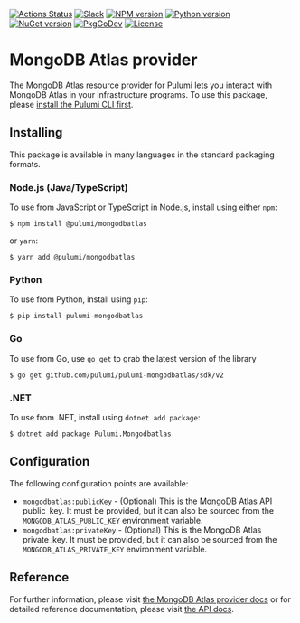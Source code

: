 [![Actions Status](https://github.com/pulumi/pulumi-mongodbatlas/workflows/master/badge.svg)](https://github.com/pulumi/pulumi-mongodbatlas/actions)
[![Slack](http://www.pulumi.com/images/docs/badges/slack.svg)](https://slack.pulumi.com)
[![NPM version](https://badge.fury.io/js/%40pulumi%2Fmongodbatlas.svg)](https://www.npmjs.com/package/@pulumi/mongodbatlas)
[![Python version](https://badge.fury.io/py/pulumi-mongodbatlas.svg)](https://pypi.org/project/pulumi-mongodbatlas)
[![NuGet version](https://badge.fury.io/nu/pulumi.mongodbatlas.svg)](https://badge.fury.io/nu/pulumi.mongodbatlas)
[![PkgGoDev](https://pkg.go.dev/badge/github.com/pulumi/pulumi-mongodbatlas/sdk/v2/go)](https://pkg.go.dev/github.com/pulumi/pulumi-mongodbatlas/sdk/v2/go)
[![License](https://img.shields.io/npm/l/%40pulumi%2Fpulumi.svg)](https://github.com/pulumi/pulumi-mongodbatlas/blob/master/LICENSE)

# MongoDB Atlas provider

The MongoDB Atlas resource provider for Pulumi lets you interact with MongoDB Atlas in your infrastructure 
programs. To use this package, please [install the Pulumi CLI first](https://pulumi.io/).

## Installing

This package is available in many languages in the standard packaging formats.

### Node.js (Java/TypeScript)

To use from JavaScript or TypeScript in Node.js, install using either `npm`:

    $ npm install @pulumi/mongodbatlas

or `yarn`:

    $ yarn add @pulumi/mongodbatlas

### Python

To use from Python, install using `pip`:

    $ pip install pulumi-mongodbatlas

### Go

To use from Go, use `go get` to grab the latest version of the library

    $ go get github.com/pulumi/pulumi-mongodbatlas/sdk/v2

### .NET

To use from .NET, install using `dotnet add package`:

    $ dotnet add package Pulumi.Mongodbatlas

## Configuration

The following configuration points are available:

- `mongodbatlas:publicKey` - (Optional) This is the MongoDB Atlas API public_key. It must be provided, but it can also be
  sourced from the `MONGODB_ATLAS_PUBLIC_KEY` environment variable.
- `mongodbatlas:privateKey` - (Optional) This is the MongoDB Atlas private_key. It must be provided, but it can also be
  sourced from the `MONGODB_ATLAS_PRIVATE_KEY` environment variable.

## Reference

For further information, please visit [the MongoDB Atlas provider docs](https://www.pulumi.com/docs/intro/cloud-providers/mongodbatlas) or for detailed reference documentation, please visit [the API docs](https://www.pulumi.com/docs/reference/pkg/mongodbatlas).
